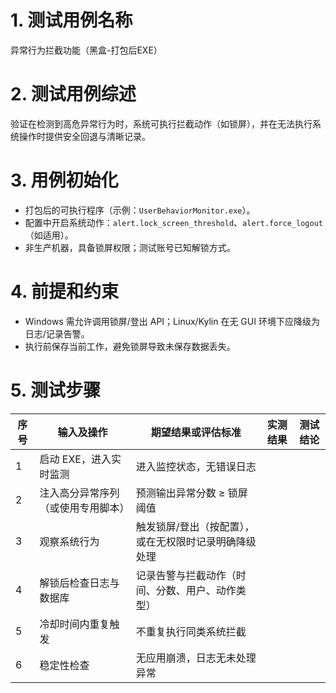 # 1. 测试用例名称

异常行为拦截功能（黑盒-打包后EXE）

# 2. 测试用例综述

验证在检测到高危异常行为时，系统可执行拦截动作（如锁屏），并在无法执行系统操作时提供安全回退与清晰记录。

# 3. 用例初始化

- 打包后的可执行程序（示例：`UserBehaviorMonitor.exe`）。
- 配置中开启系统动作：`alert.lock_screen_threshold`、`alert.force_logout`（如适用）。
- 非生产机器，具备锁屏权限；测试账号已知解锁方式。

# 4. 前提和约束

- Windows 需允许调用锁屏/登出 API；Linux/Kylin 在无 GUI 环境下应降级为日志/记录告警。
- 执行前保存当前工作，避免锁屏导致未保存数据丢失。

# 5. 测试步骤

| 序号 | 输入及操作 | 期望结果或评估标准 | 实测结果 | 测试结论 |
| --- | --- | --- | --- | --- |
| 1 | 启动 EXE，进入实时监测 | 进入监控状态，无错误日志 |  |  |
| 2 | 注入高分异常序列（或使用专用脚本） | 预测输出异常分数 ≥ 锁屏阈值 |  |  |
| 3 | 观察系统行为 | 触发锁屏/登出（按配置），或在无权限时记录明确降级处理 |  |  |
| 4 | 解锁后检查日志与数据库 | 记录告警与拦截动作（时间、分数、用户、动作类型） |  |  |
| 5 | 冷却时间内重复触发 | 不重复执行同类系统拦截 |  |  |
| 6 | 稳定性检查 | 无应用崩溃，日志无未处理异常 |  |  |
